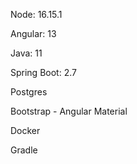 Node: 16.15.1

Angular: 13

Java: 11

Spring Boot: 2.7

Postgres

Bootstrap - Angular Material

Docker

Gradle
